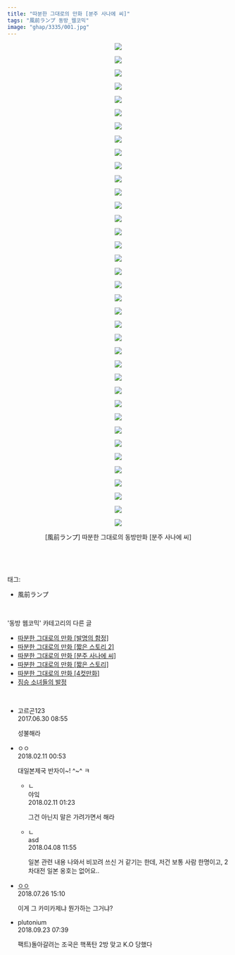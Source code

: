 ```yaml
---
title: "따분한 그대로의 만화 [분주 사나에 씨]"
tags: "風前ランプ 동방_웹코믹"
image: "ghap/3335/001.jpg"
---
```

<div class="article">
<p style="text-align: center; clear: none; float: none;"><img src="{{ site.nasurl }}/ghap/3335/001.jpg"/></p>
<p style="text-align: center; clear: none; float: none;"><img src="{{ site.nasurl }}/ghap/3335/002.jpg"/></p>
<p style="text-align: center; clear: none; float: none;"><img src="{{ site.nasurl }}/ghap/3335/003.jpg"/></p>
<p style="text-align: center; clear: none; float: none;"><img src="{{ site.nasurl }}/ghap/3335/004.jpg"/></p>
<p style="text-align: center; clear: none; float: none;"><img src="{{ site.nasurl }}/ghap/3335/005.jpg"/></p>
<p style="text-align: center; clear: none; float: none;"><img src="{{ site.nasurl }}/ghap/3335/006.jpg"/></p>
<p style="text-align: center; clear: none; float: none;"><img src="{{ site.nasurl }}/ghap/3335/007.jpg"/></p>
<p style="text-align: center; clear: none; float: none;"><img src="{{ site.nasurl }}/ghap/3335/008.jpg"/></p>
<p style="text-align: center; clear: none; float: none;"><img src="{{ site.nasurl }}/ghap/3335/009.jpg"/></p>
<p style="text-align: center; clear: none; float: none;"><img src="{{ site.nasurl }}/ghap/3335/010.jpg"/></p>
<p style="text-align: center; clear: none; float: none;"><img src="{{ site.nasurl }}/ghap/3335/011.jpg"/></p>
<p style="text-align: center; clear: none; float: none;"><img src="{{ site.nasurl }}/ghap/3335/012.jpg"/></p>
<p style="text-align: center; clear: none; float: none;"><img src="{{ site.nasurl }}/ghap/3335/013.jpg"/></p>
<p style="text-align: center; clear: none; float: none;"><img src="{{ site.nasurl }}/ghap/3335/014.jpg"/></p>
<p style="text-align: center; clear: none; float: none;"><img src="{{ site.nasurl }}/ghap/3335/015.jpg"/></p>
<p style="text-align: center; clear: none; float: none;"><img src="{{ site.nasurl }}/ghap/3335/016.jpg"/></p>
<p style="text-align: center; clear: none; float: none;"><img src="{{ site.nasurl }}/ghap/3335/017.jpg"/></p>
<p style="text-align: center; clear: none; float: none;"><img src="{{ site.nasurl }}/ghap/3335/018.jpg"/></p>
<p style="text-align: center; clear: none; float: none;"><img src="{{ site.nasurl }}/ghap/3335/019.jpg"/></p>
<p style="text-align: center; clear: none; float: none;"><img src="{{ site.nasurl }}/ghap/3335/020.jpg"/></p>
<p style="text-align: center; clear: none; float: none;"><img src="{{ site.nasurl }}/ghap/3335/021.jpg"/></p>
<p style="text-align: center; clear: none; float: none;"><img src="{{ site.nasurl }}/ghap/3335/022.jpg"/></p>
<p style="text-align: center; clear: none; float: none;"><img src="{{ site.nasurl }}/ghap/3335/023.jpg"/></p>
<p style="text-align: center; clear: none; float: none;"><img src="{{ site.nasurl }}/ghap/3335/024.jpg"/></p>
<p style="text-align: center; clear: none; float: none;"><img src="{{ site.nasurl }}/ghap/3335/025.jpg"/></p>
<p style="text-align: center; clear: none; float: none;"><img src="{{ site.nasurl }}/ghap/3335/026.jpg"/></p>
<p style="text-align: center; clear: none; float: none;"><img src="{{ site.nasurl }}/ghap/3335/027.jpg"/></p>
<p style="text-align: center; clear: none; float: none;"><img src="{{ site.nasurl }}/ghap/3335/028.jpg"/></p>
<p style="text-align: center; clear: none; float: none;"><img src="{{ site.nasurl }}/ghap/3335/029.jpg"/></p>
<p style="text-align: center; clear: none; float: none;"><img src="{{ site.nasurl }}/ghap/3335/030.jpg"/></p>
<p style="text-align: center; clear: none; float: none;"><img src="{{ site.nasurl }}/ghap/3335/031.jpg"/></p>
<p style="text-align: center; clear: none; float: none;"><img src="{{ site.nasurl }}/ghap/3335/032.jpg"/></p>
<p style="text-align: center; clear: none; float: none;"><img src="{{ site.nasurl }}/ghap/3335/033.jpg"/></p>
<p style="text-align: center; clear: none; float: none;"><img src="{{ site.nasurl }}/ghap/3335/034.jpg"/></p>
<p style="text-align: center; clear: none; float: none;"><img src="{{ site.nasurl }}/ghap/3335/035.jpg"/></p>
<p style="text-align: center; clear: none; float: none;"><img src="{{ site.nasurl }}/ghap/3335/036.jpg"/></p>
<p style="text-align: center; clear: none; float: none;"><img src="{{ site.nasurl }}/ghap/3335/037.jpg"/></p>
<p style="text-align: center; clear: none; float: none;">[風前ランプ] 따분한 그대로의 동방만화 [분주 사나에 씨]</p>
<p><br/></p>
</div><br/>
<div class="tagTrail">
<p>태그: </p>
<ul>
<li>風前ランプ</li>
</ul>
</div><br/>
<div class="another">
<p>'동방 웹코믹' 카테고리의 다른 글</p>
<ul>
<li><a href="/2017-06-06-ghap_3337">따분한 그대로의 만화 [발명의 함정]</a></li>
<li><a href="/2017-06-06-ghap_3336">따분한 그대로의 만화 [짧은 스토리 2]</a></li>
<li><a href="/2017-06-06-ghap_3335">따분한 그대로의 만화 [분주 사나에 씨]</a></li>
<li><a href="/2017-06-06-ghap_3334">따분한 그대로의 만화 [짧은 스토리]</a></li>
<li><a href="/2017-06-06-ghap_3333">따분한 그대로의 만화 [4컷만화]</a></li>
<li><a href="/2017-05-31-ghap_3318">짐승 소녀들의 발정</a></li>
</ul>
</div><br/>
<div class="cb_module cb_fluid">
<div class="cb_wrt cb_profile">
<div class="comment">
<ul>
<li class="cb_thumb_off" id="comment15025691">
<div class="cb_comment_area">
<div class="cb_info_area">
<div class="cb_section">
<span class="cb_nick_name">고르곤123</span>
</div>
<div class="cb_section">
<span class="cb_date">2017.06.30 08:55 </span>
</div>
</div>
<div class="cb_dsc_comment">
<p class="cb_dsc">
											성불해라
										</p>
</div>
</div></li>
<li class="cb_thumb_off" id="comment15197040">
<div class="cb_comment_area">
<div class="cb_info_area">
<div class="cb_section">
<span class="cb_nick_name">ㅇㅇ</span>
</div>
<div class="cb_section">
<span class="cb_date">2018.02.11 00:53 </span>
</div>
</div>
<div class="cb_dsc_comment">
<p class="cb_dsc">
											대일본제국 반자이~! ^~^ ㅋ
										</p>
</div>
<ul>
<li class="cb_thumb_off" id="comment15197061">
<span class="cb_bu_subnode">ㄴ</span>
<div class="cb_comment_area">
<div class="cb_info_area">
<div class="cb_section">
<span class="cb_nick_name">야잌</span>
</div>
<div class="cb_section">
<span class="cb_date">2018.02.11 01:23 </span>
</div>
</div>
<div class="cb_dsc_comment">
<p class="cb_dsc">
																그건 아닌지 말은 가려가면서 해라
															</p>
</div>
</div>
</li>
<li class="cb_thumb_off" id="comment15235352">
<span class="cb_bu_subnode">ㄴ</span>
<div class="cb_comment_area">
<div class="cb_info_area">
<div class="cb_section">
<span class="cb_nick_name">asd</span>
</div>
<div class="cb_section">
<span class="cb_date">2018.04.08 11:55 </span>
</div>
</div>
<div class="cb_dsc_comment">
<p class="cb_dsc">
																일본 관련 내용 나와서 비꼬려 쓰신 거 같기는 한데, 저건 보통 사람 한명이고, 2차대전 일본 옹호는 없어요..
															</p>
</div>
</div>
</li>
</ul>
</div></li>
<li class="cb_thumb_off" id="comment15294192">
<div class="cb_comment_area">
<div class="cb_info_area">
<div class="cb_section">
<span class="cb_nick_name"> <a href="http://u889998" onclick="return openLinkInNewWindow(this)">ㅇㅇ</a></span>
</div>
<div class="cb_section">
<span class="cb_date">2018.07.26 15:10 </span>
</div>
</div>
<div class="cb_dsc_comment">
<p class="cb_dsc">
											이게 그 카미카제냐 뭔가하는 그거냐?
										</p>
</div>
</div></li>
<li class="cb_thumb_off" id="comment15338429">
<div class="cb_comment_area">
<div class="cb_info_area">
<div class="cb_section">
<span class="cb_nick_name">plutonium</span>
</div>
<div class="cb_section">
<span class="cb_date">2018.09.23 07:39 </span>
</div>
</div>
<div class="cb_dsc_comment">
<p class="cb_dsc">
											팩트)돌아갈려는 조국은 핵폭탄 2방 맞고 K.O 당했다
										</p>
</div>
</div></li>
</ul>
</div>
</div><!-- commentList close -->
</div><br/>
